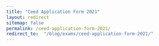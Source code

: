 ```yaml
---
title: "Ceed Application Form 2021"
layout: redirect
sitemap: false
permalink: /ceed-application-form-2021/
redirect_to:  "/blog/exams/ceed-application-form-2021/"
---
```

